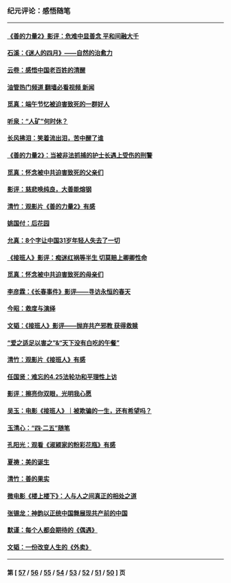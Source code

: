 ### 纪元评论：感悟随笔
---
#### [《善的力量2》影评：危难中显善念 平和间融大千](../../pages/nsc1035/n14028390.md?07090330) 
#### [石溪：《迷人的四月》——自然的治愈力](../../pages/nsc1035/n14027049.md?07090330) 
#### [云卷：感悟中国老百姓的清醒](../../pages/nsc1035/n14025152.md?07090330) 
#### [油管热门频道 翻墙必看视频 新闻](ok?07090330)
#### [觅真：端午节忆被迫害致死的一群好人](../../pages/nsc1035/n14020985.md?07090330) 
#### [听泉：“人矿”何时休？](../../pages/nsc1035/n14016609.md?07090330) 
#### [长风拂泪：笑着流出泪，苦中醒了谁](../../pages/nsc1035/n14016469.md?07090330) 
#### [《善的力量2》：当被非法抓捕的护士长遇上受伤的刑警](../../pages/nsc1035/n14015561.md?07090330) 
#### [觅真：怀念被中共迫害致死的父亲们](../../pages/nsc1035/n14014258.md?07090330) 
#### [影评：慈悲唤纯良，大善能熔钢](../../pages/nsc1035/n14010867.md?07090330) 
#### [清竹：观影片《善的力量2》有感](../../pages/nsc1035/n14010015.md?07090330) 
#### [姚国付：后花园](../../pages/nsc1035/n14005301.md?07090330) 
#### [允真：8个字让中国31岁年轻人失去了一切](../../pages/nsc1035/n13999093.md?07090330) 
#### [《接班人》影评：痴迷红祸等半生 切莫赔上卿卿性命](../../pages/nsc1035/n13998676.md?07090330) 
#### [觅真：怀念被中共迫害致死的母亲们](../../pages/nsc1035/n13997271.md?07090330) 
#### [李彦霖：《长春事件》影评——寻访永恒的春天](../../pages/nsc1035/n13995112.md?07090330) 
#### [今昭：救度与演绎](../../pages/nsc1035/n13992670.md?07090330) 
#### [文韬：《接班人》影评——抛弃共产邪教 获得救赎](../../pages/nsc1035/n13990160.md?07090330) 
#### [“爱之适足以害之”&“天下没有白吃的午餐”](../../pages/nsc1035/n13988391.md?07090330) 
#### [清竹：观影片《接班人》有感](../../pages/nsc1035/n13983561.md?07090330) 
#### [任国贤：难忘的4.25法轮功和平理性上访](../../pages/nsc1035/n13983482.md?07090330) 
#### [影评：擦亮你双眼，光明我心愿](../../pages/nsc1035/n13982333.md?07090330) 
#### [吴玉：电影《接班人》｜被欺骗的一生，还有希望吗？](../../pages/nsc1035/n13981972.md?07090330) 
#### [玉清心：“四·二五”随笔](../../pages/nsc1035/n13978628.md?07090330) 
#### [孔阳光：观看《淑颍家的粉彩花瓶》有感](../../pages/nsc1035/n13967929.md?07090330) 
#### [夏祷：美的诞生](../../pages/nsc1035/n13962321.md?07090330) 
#### [清竹：善的果实](../../pages/nsc1035/n13963980.md?07090330) 
#### [微电影《楼上楼下》：人与人之间真正的相处之道](../../pages/nsc1035/n13944319.md?07090330) 
#### [张锡龙：神韵以正统中国舞展现共产前的中国](../../pages/nsc1035/n13939727.md?07090330) 
#### [默谨：每个人都会期待的《偶遇》](../../pages/nsc1035/n13939091.md?07090330) 
#### [文韬：一份改变人生的《外卖》](../../pages/nsc1035/n13931822.md?07090330) 

---
#### 第 [ [57](./57.md?07090330) / [56](./56.md?07090330) / [55](./55.md?07090330) / [54](./54.md?07090330) / [53](./53.md?07090330) / [52](./52.md?07090330) / [51](./51.md?07090330) / [50](./50.md?07090330) ] 页
